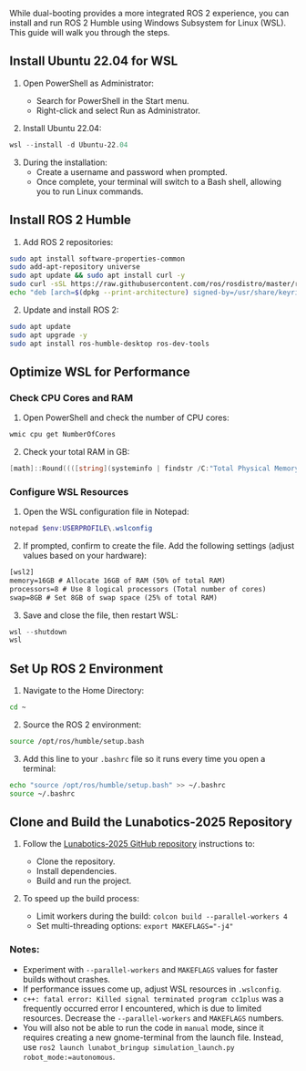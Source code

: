 
While dual-booting provides a more integrated ROS 2 experience, you can install and run ROS 2 Humble using Windows Subsystem for Linux (WSL). This guide will walk you through the steps.
## **Install Ubuntu 22.04 for WSL**

1. Open PowerShell as Administrator:
    - Search for PowerShell in the Start menu.
    - Right-click and select Run as Administrator.

2. Install Ubuntu 22.04:
```powershell
wsl --install -d Ubuntu-22.04
```

3. During the installation:
	- Create a username and password when prompted.
	- Once complete, your terminal will switch to a Bash shell, allowing you to run Linux commands.
  
## **Install ROS 2 Humble**

1. Add ROS 2 repositories:
```bash
sudo apt install software-properties-common
sudo add-apt-repository universe
sudo apt update && sudo apt install curl -y
sudo curl -sSL https://raw.githubusercontent.com/ros/rosdistro/master/ros.key -o /usr/share/keyrings/ros-archive-keyring.gpg
echo "deb [arch=$(dpkg --print-architecture) signed-by=/usr/share/keyrings/ros-archive-keyring.gpg] http://packages.ros.org/ros2/ubuntu $(. /etc/os-release && echo $UBUNTU_CODENAME) main" | sudo tee /etc/apt/sources.list.d/ros2.list > /dev/null
```

2. Update and install ROS 2:
```bash
sudo apt update
sudo apt upgrade -y
sudo apt install ros-humble-desktop ros-dev-tools
```

## **Optimize WSL for Performance**
### Check CPU Cores and RAM
1. Open PowerShell and check the number of CPU cores:
```powershell
wmic cpu get NumberOfCores
```

2. Check your total RAM in GB:
```powershell
[math]::Round((([string](systeminfo | findstr /C:"Total Physical Memory")).Split(":")[-1].Trim() -replace "[^0-9]", "") / 1024, 2)
```

### Configure WSL Resources
1. Open the WSL configuration file in Notepad:
```powershell
notepad $env:USERPROFILE\.wslconfig
```

2. If prompted, confirm to create the file. Add the following settings (adjust values based on your hardware):
```txt
[wsl2]
memory=16GB # Allocate 16GB of RAM (50% of total RAM)
processors=8 # Use 8 logical processors (Total number of cores)
swap=8GB # Set 8GB of swap space (25% of total RAM)
```

3. Save and close the file, then restart WSL:
```powershell
wsl --shutdown
wsl
```

## **Set Up ROS 2 Environment**
1. Navigate to the Home Directory:
```bash
cd ~
```

2. Source the ROS 2 environment:
```bash
source /opt/ros/humble/setup.bash
```

3. Add this line to your `.bashrc` file so it runs every time you open a terminal:
```bash
echo "source /opt/ros/humble/setup.bash" >> ~/.bashrc
source ~/.bashrc
```

## **Clone and Build the Lunabotics-2025 Repository**
1. Follow the [Lunabotics-2025 GitHub repository](https://github.com/grayson-arendt/Lunabotics-2025) instructions to:
	- Clone the repository.
	- Install dependencies.
	- Build and run the project.

2. To speed up the build process:
	- Limit workers during the build: `colcon build --parallel-workers 4`
	- Set multi-threading options: `export MAKEFLAGS="-j4"`

### Notes:
- Experiment with `--parallel-workers` and `MAKEFLAGS` values for faster builds without crashes.
- If performance issues come up, adjust WSL resources in `.wslconfig`.
- `c++: fatal error: Killed signal terminated program cc1plus` was a frequently occurred error I encountered, which is due to limited resources. Decrease the `--parallel-workers` and `MAKEFLAGS` numbers.
- You will also not be able to run the code in `manual` mode, since it requires creating a new gnome-terminal from the launch file. Instead, use `ros2 launch lunabot_bringup simulation_launch.py robot_mode:=autonomous`.
